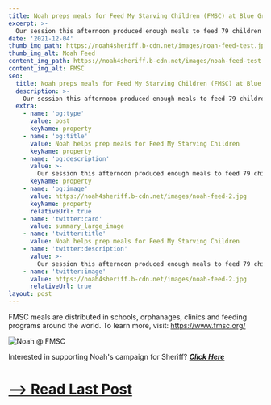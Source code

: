 ```yaml
---
title: Noah preps meals for Feed My Starving Children (FMSC) at Blue Grass Church.
excerpt: >-
  Our session this afternoon produced enough meals to feed 79 children every day for a year!
date: '2021-12-04'
thumb_img_path: https://noah4sheriff.b-cdn.net/images/noah-feed-test.jpg
thumb_img_alt: Noah Feed
content_img_path: https://noah4sheriff.b-cdn.net/images/noah-feed-test.jpg
content_img_alt: FMSC
seo:
  title: Noah preps meals for Feed My Starving Children (FMSC) at Blue Grass Church.
  description: >-
    Our session this afternoon produced enough meals to feed 79 children every day for a year!
  extra:
    - name: 'og:type'
      value: post
      keyName: property
    - name: 'og:title'
      value: Noah helps prep meals for Feed My Starving Children
      keyName: property
    - name: 'og:description'
      value: >-
        Our session this afternoon produced enough meals to feed 79 children every day for a year!
      keyName: property
    - name: 'og:image'
      value: https://noah4sheriff.b-cdn.net/images/noah-feed-2.jpg
      keyName: property
      relativeUrl: true
    - name: 'twitter:card'
      value: summary_large_image
    - name: 'twitter:title'
      value: Noah helps prep meals for Feed My Starving Children
    - name: 'twitter:description'
      value: >-
        Our session this afternoon produced enough meals to feed 79 children every day for a year!
    - name: 'twitter:image'
      value: https://noah4sheriff.b-cdn.net/images/noah-feed-2.jpg
      relativeUrl: true
layout: post
---
```


FMSC meals are distributed in schools, orphanages, clinics and feeding programs around the world. To learn more, visit: https://www.fmsc.org/

![Noah @ FMSC](https://noah4sheriff.b-cdn.net/images/noah-feed.jpg)

Interested in supporting Noah's campaign for Sheriff? ***[Click Here](/join)***

# [--> Read Last Post](/posts/small-biz-saturday)
